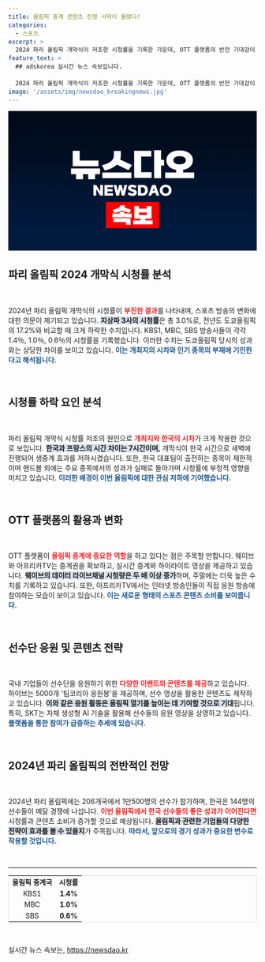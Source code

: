 ```yaml
---
title: 올림픽 중계 콘텐츠 전쟁 서막이 올랐다!
categories:
  - 스포츠
excerpt: >
  2024 파리 올림픽 개막식이 저조한 시청률을 기록한 가운데, OTT 플랫폼의 반전 기대감이 커지고 있습니다. 메달 경쟁이 뜨거워질수록 콘텐츠 열풍이 불 것으로 예상되며, SK텔레콤 등 기업들의 다양한 응원 이벤트도 한몫할 것으로 보입니다. 클릭해 더 자세한 내용을 확인하세요!
feature_text: >
  ## adskorea 실시간 뉴스 속보입니다.

  2024 파리 올림픽 개막식이 저조한 시청률을 기록한 가운데, OTT 플랫폼의 반전 기대감이 커지고 있습니다. 메달 경쟁이 뜨거워질수록 콘텐츠 열풍이 불 것으로 예상되며, SK텔레콤 등 기업들의 다양한 응원 이벤트도 한몫할 것으로 보입니다. 클릭해 더 자세한 내용을 확인하세요!
image: '/assets/img/newsdao_breakingnews.jpg'
---
```


<p><img src="/assets/img/newsdao_breakingnews.jpg" alt="adskorea 속보" /></p>

<h2 data-ke-size="size26">파리 올림픽 2024 개막식 시청률 분석</h2>

<p data-ke-size="size16">&nbsp;</p>

<p>2024년 파리 올림픽 개막식의 시청률이 <b><span style="color: #ee2323;">부진한 결과</span></b>를 나타내며, 스포츠 방송의 변화에 대한 의문이 제기되고 있습니다. <b><span style="background-color: #21538527;">지상파 3사의 시청률</span></b>은 총 3.0%로, 전년도 도쿄올림픽의 17.2%와 비교할 때 크게 하락한 수치입니다. KBS1, MBC, SBS 방송사들이 각각 1.4％, 1.0％, 0.6％의 시청률을 기록했습니다. 이러한 수치는 도쿄올림픽 당시의 성과와는 상당한 차이를 보이고 있습니다. <b><span style="color: #1a5490;">이는 개최지의 시차와 인기 종목의 부재에 기인한다고 해석됩니다.</span></b></p>

<p data-ke-size="size16">&nbsp;</p>

<h2 data-ke-size="size26">시청률 하락 요인 분석</h2>

<p data-ke-size="size16">&nbsp;</p>

<p>파리 올림픽 개막식 시청률 저조의 원인으로 <b><span style="color: #ee2323;">개최지와 한국의 시차</span></b>가 크게 작용한 것으로 보입니다. <b><span style="background-color: #21538527;">한국과 프랑스의 시간 차이는 7시간이며,</span></b> 개막식이 한국 시간으로 새벽에 진행되어 생중계 효과를 저하시켰습니다. 또한, 한국 대표팀이 출전하는 종목이 제한적이며 핸드볼 외에는 주요 종목에서의 성과가 실패로 돌아가며 시청률에 부정적 영향을 미치고 있습니다. <b><span style="color: #1a5490;">이러한 배경이 이번 올림픽에 대한 관심 저하에 기여했습니다.</span></b></p>

<p data-ke-size="size16">&nbsp;</p>

<h2 data-ke-size="size26">OTT 플랫폼의 활용과 변화</h2>

<p data-ke-size="size16">&nbsp;</p>

<p>OTT 플랫폼이 <b><span style="color: #ee2323;">올림픽 중계에 중요한 역할</span></b>을 하고 있다는 점은 주목할 만합니다. 웨이브와 아프리카TV는 중계권을 확보하고, 실시간 중계와 하이라이트 영상을 제공하고 있습니다. <b><span style="background-color: #21538527;">웨이브의 데이터 라이브채널 시청량은 두 배 이상 증가</span></b>하며, 주말에는 더욱 높은 수치를 기록하고 있습니다. 또한, 아프리카TV에서는 인터넷 방송인들이 직접 응원 방송에 참여하는 모습이 보이고 있습니다. <b><span style="color: #1a5490;">이는 새로운 형태의 스포츠 콘텐츠 소비를 보여줍니다.</span></b></p>

<p data-ke-size="size16">&nbsp;</p>

<h2 data-ke-size="size26">선수단 응원 및 콘텐츠 전략</h2>

<p data-ke-size="size16">&nbsp;</p>

<p>국내 기업들이 선수단을 응원하기 위한 <b><span style="color: #ee2323;">다양한 이벤트와 콘텐츠를 제공</span></b>하고 있습니다. 하이브는 5000개 '팀코리아 응원봉'을 제공하며, 선수 영상을 활용한 콘텐츠도 제작하고 있습니다. <b><span style="background-color: #21538527;">이와 같은 응원 활동은 올림픽 열기를 높이는 데 기여할 것으로 기대</span></b>됩니다. 특히, SKT는 자체 생성형 AI 기술을 활용해 선수들의 응원 영상을 상영하고 있습니다. <b><span style="color: #1a5490;">플랫폼을 통한 참여가 급증하는 추세에 있습니다.</span></b></p>

<p data-ke-size="size16">&nbsp;</p>

<h2 data-ke-size="size26">2024년 파리 올림픽의 전반적인 전망</h2>

<p data-ke-size="size16">&nbsp;</p>

<p>2024년 파리 올림픽에는 206개국에서 1만500명의 선수가 참가하며, 한국은 144명의 선수들이 메달 경쟁에 나섭니다. <b><span style="color: #ee2323;">이번 올림픽에서 한국 선수들의 좋은 성과가 이어진다면</span></b> 시청률과 콘텐츠 소비가 증가할 것으로 예상됩니다. <b><span style="background-color: #21538527;">올림픽과 관련한 기업들의 다양한 전략이 효과를 볼 수 있을지</span></b>가 주목됩니다. <b><span style="color: #1a5490;">따라서, 앞으로의 경기 성과가 중요한 변수로 작용할 것입니다.</span></b></p>

<p data-ke-size="size16">&nbsp;</p>

<hr />

<table style="width: 100%; border-collapse: collapse; border: 1px solid #ddd;">
<tr>
<td style="text-align: center; height: 17px;"><b>올림픽 중계국</b></td>
<td style="text-align: center; height: 17px;"><b>시청률</b></td>
</tr>
<tr>
<td style="text-align: center; height: 17px;">KBS1</td>
<td style="text-align: center; height: 17px;"><b>1.4%</b></td>
</tr>
<tr>
<td style="text-align: center; height: 17px;">MBC</td>
<td style="text-align: center; height: 17px;"><b>1.0%</b></td>
</tr>
<tr>
<td style="text-align: center; height: 17px;">SBS</td>
<td style="text-align: center; height: 17px;"><b>0.6%</b></td>
</tr>
</table>

<p data-ke-size="size16">&nbsp;</p>
실시간 뉴스 속보는, <a href="https://newsdao.kr" rel="dofollow">https://newsdao.kr</a>


